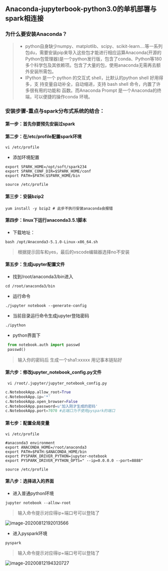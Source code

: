 ## Anaconda-jupyterbook-python3.0的单机部署与spark相连接

### 为什么要安装Anaconda？

> - python自身缺少numpy、matplotlib、scipy、scikit-learn....等一系列包du，需要安装pip来导入这些包才能进行相应运算Anaconda(开源的Python包管理器)是一个python发行版，包含了conda、Python等180多个科学包及其依赖项。包含了大量的包，使用anaconda无需再去额外安装所需包。
> - IPython 是一个 python 的交互式 shell，比默认的python shell 好用得多，支   持变量自动补全，自动缩进，支持 bash shell 命令，内置了许多很有用的功能和  函数。而Anaconda Prompt 是一个Anaconda的终端，可以便捷的操作conda  环境。

### 安装步骤-重点与spark分布式系统的结合：

#### 第一步：首先你要预先安装过spark

#### 第二步：在/etc/profile配置spark环境

```shell
vi /etc/profile
```

- 添加环境配置

```shell
export SPARK_HOME=/opt/soft/spark234
export SPARK_CONF_DIR=$SPARK_HOME/conf
export PATH=$PATH:$SPARK_HOME/bin
```

```shell
source /etc/profile
```

#### 第三步：安装bzip2

```shell
yum install -y bzip2 # 此步不执行安装anaconda会报错
```

#### 第四步：linux下运行anaconda3.5.1脚本

- 下载地址：

```shell
bash /opt/Anaconda3-5.1.0-Linux-x86_64.sh
```

> 根据提示回车和yes，最后的vscode编辑器选择no不安装

#### 第五步：生成jupyter配置文件

- 找到/root/anaconda3/bin进入

```shell
cd /root/anaconda3/bin
```

- 运行命令

```shell
./jupyter notebook --generate-config
```

- 当前目录运行命令生成jupyter登陆密码

```shell
./ipython
```

- python界面下

```python
 from notebook.auth import passwd
 passwd()
```

> 输入你的密码后 生成一个sha1:xxxxx 用记事本链贴好

#### 第六步：修改jupyter_notebook_config.py文件

```shell
 vi /root/.jupyter/jupyter_notebook_config.py 
```

```python
c.NotebookApp.allow_root=True
c.NotebookApp.ip='*'
c.NotebookApp.open_browser=False
c.NotebookApp.password=u'加入刚才生成的密码'
c.NotebookApp.port=7070 #此端口为不使用pyspark的端口
```

#### 第七步：配置全局变量

```shell
vi /etc/profile
```

```shell
#anaconda3 environment
export ANACONDA_HOME=/root/anaconda3
export PATH=$PATH:$ANACONDA_HOME/bin
export PYSPARK_DRIVER_PYTHON=jupyter-notebook
export PYSPARK_DRIVER_PYTHON_OPTS=" --ip=0.0.0.0 --port=8888"

```

```shell
source /etc/profile
```



#### 第八步：选择进入的界面

- 进入普通python环境

```shell
jupyter notebook --allow-root
```

> 输入命令提示对应得ip+端口号可以登陆了

![image-20200812192013566](C:%5CUsers%5Clenovo%5CAppData%5CRoaming%5CTypora%5Ctypora-user-images%5Cimage-20200812192013566.png)

- 进入pyspark环境

```shell
pyspark
```

> 输入命令提示对应得ip+端口号可以登陆了

![image-20200812194320727](C:%5CUsers%5Clenovo%5CAppData%5CRoaming%5CTypora%5Ctypora-user-images%5Cimage-20200812194320727.png)